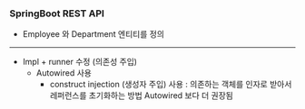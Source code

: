 ### SpringBoot REST API
* Employee 와 Department 엔티티를 정의
----------------
* Impl + runner 수정 (의존성 주입)
  - Autowired 사용
    - construct injection (생성자 주입) 사용 
    : 의존하는 객체를 인자로 받아서 레퍼런스를 초기화하는 방법
    Autowired 보다 더 권장됨